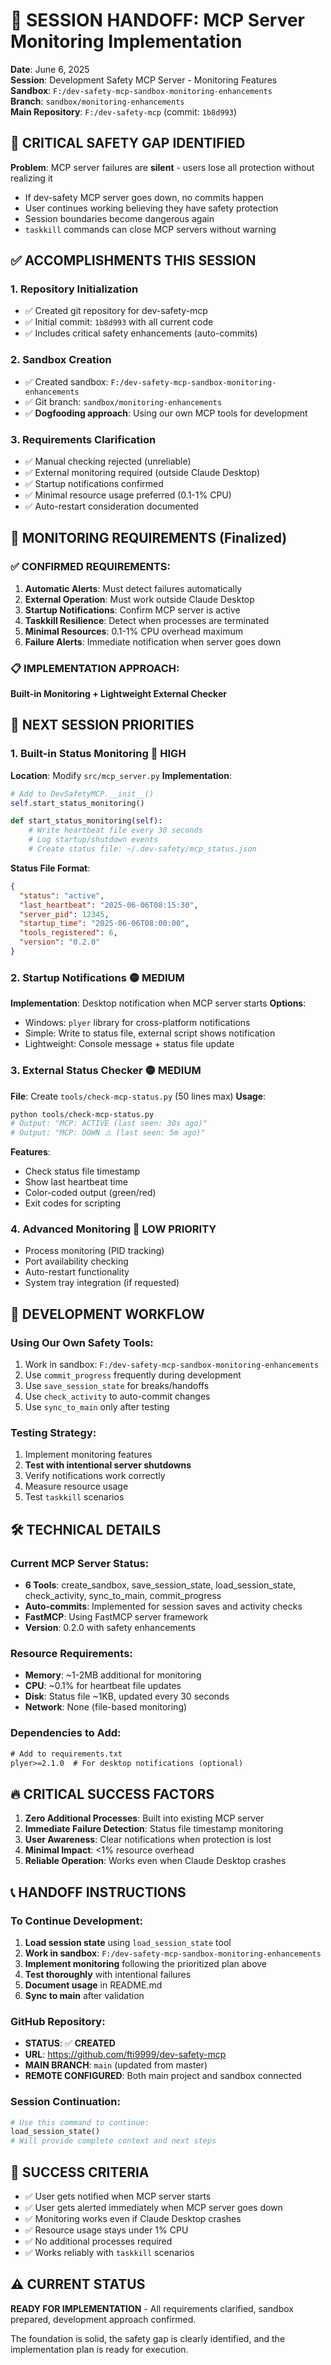 # 🚨 SESSION HANDOFF: MCP Server Monitoring Implementation

**Date**: June 6, 2025  
**Session**: Development Safety MCP Server - Monitoring Features  
**Sandbox**: `F:/dev-safety-mcp-sandbox-monitoring-enhancements`  
**Branch**: `sandbox/monitoring-enhancements`  
**Main Repository**: `F:/dev-safety-mcp` (commit: `1b8d993`)

## 🎯 CRITICAL SAFETY GAP IDENTIFIED

**Problem**: MCP server failures are **silent** - users lose all protection without realizing it
- If dev-safety MCP server goes down, no commits happen
- User continues working believing they have safety protection  
- Session boundaries become dangerous again
- `taskkill` commands can close MCP servers without warning

## ✅ ACCOMPLISHMENTS THIS SESSION

### **1. Repository Initialization** 
- ✅ Created git repository for dev-safety-mcp
- ✅ Initial commit: `1b8d993` with all current code
- ✅ Includes critical safety enhancements (auto-commits)

### **2. Sandbox Creation**
- ✅ Created sandbox: `F:/dev-safety-mcp-sandbox-monitoring-enhancements`
- ✅ Git branch: `sandbox/monitoring-enhancements`
- ✅ **Dogfooding approach**: Using our own MCP tools for development

### **3. Requirements Clarification**
- ✅ Manual checking rejected (unreliable)
- ✅ External monitoring required (outside Claude Desktop)
- ✅ Startup notifications confirmed  
- ✅ Minimal resource usage preferred (0.1-1% CPU)
- ✅ Auto-restart consideration documented

## 🔧 MONITORING REQUIREMENTS (Finalized)

### **✅ CONFIRMED REQUIREMENTS:**
1. **Automatic Alerts**: Must detect failures automatically
2. **External Operation**: Must work outside Claude Desktop
3. **Startup Notifications**: Confirm MCP server is active
4. **Taskkill Resilience**: Detect when processes are terminated
5. **Minimal Resources**: 0.1-1% CPU overhead maximum
6. **Failure Alerts**: Immediate notification when server goes down

### **📋 IMPLEMENTATION APPROACH:**
**Built-in Monitoring + Lightweight External Checker**

## 🚀 NEXT SESSION PRIORITIES

### **1. Built-in Status Monitoring** 🔴 **HIGH**
**Location**: Modify `src/mcp_server.py`
**Implementation**:
```python
# Add to DevSafetyMCP.__init__()
self.start_status_monitoring()

def start_status_monitoring(self):
    # Write heartbeat file every 30 seconds
    # Log startup/shutdown events
    # Create status file: ~/.dev-safety/mcp_status.json
```

**Status File Format**:
```json
{
  "status": "active",
  "last_heartbeat": "2025-06-06T08:15:30",
  "server_pid": 12345,
  "startup_time": "2025-06-06T08:00:00",
  "tools_registered": 6,
  "version": "0.2.0"
}
```

### **2. Startup Notifications** 🟡 **MEDIUM**
**Implementation**: Desktop notification when MCP server starts
**Options**:
- Windows: `plyer` library for cross-platform notifications
- Simple: Write to status file, external script shows notification
- Lightweight: Console message + status file update

### **3. External Status Checker** 🟡 **MEDIUM**
**File**: Create `tools/check-mcp-status.py` (50 lines max)
**Usage**:
```bash
python tools/check-mcp-status.py
# Output: "MCP: ACTIVE (last seen: 30s ago)" 
# Output: "MCP: DOWN ⚠️ (last seen: 5m ago)"
```

**Features**:
- Check status file timestamp
- Show last heartbeat time
- Color-coded output (green/red)
- Exit codes for scripting

### **4. Advanced Monitoring** 🔵 **LOW PRIORITY**
- Process monitoring (PID tracking)
- Port availability checking  
- Auto-restart functionality
- System tray integration (if requested)

## 📁 DEVELOPMENT WORKFLOW

### **Using Our Own Safety Tools**:
1. Work in sandbox: `F:/dev-safety-mcp-sandbox-monitoring-enhancements`
2. Use `commit_progress` frequently during development
3. Use `save_session_state` for breaks/handoffs
4. Use `check_activity` to auto-commit changes
5. Use `sync_to_main` only after testing

### **Testing Strategy**:
1. Implement monitoring features
2. **Test with intentional server shutdowns**
3. Verify notifications work correctly
4. Measure resource usage
5. Test `taskkill` scenarios

## 🛠️ TECHNICAL DETAILS

### **Current MCP Server Status**:
- **6 Tools**: create_sandbox, save_session_state, load_session_state, check_activity, sync_to_main, commit_progress
- **Auto-commits**: Implemented for session saves and activity checks
- **FastMCP**: Using FastMCP server framework
- **Version**: 0.2.0 with safety enhancements

### **Resource Requirements**:
- **Memory**: ~1-2MB additional for monitoring
- **CPU**: ~0.1% for heartbeat file updates  
- **Disk**: Status file ~1KB, updated every 30 seconds
- **Network**: None (file-based monitoring)

### **Dependencies to Add**:
```txt
# Add to requirements.txt
plyer>=2.1.0  # For desktop notifications (optional)
```

## 🔥 CRITICAL SUCCESS FACTORS

1. **Zero Additional Processes**: Built into existing MCP server
2. **Immediate Failure Detection**: Status file timestamp monitoring
3. **User Awareness**: Clear notifications when protection is lost
4. **Minimal Impact**: <1% resource overhead
5. **Reliable Operation**: Works even when Claude Desktop crashes

## 📞 HANDOFF INSTRUCTIONS

### **To Continue Development**:
1. **Load session state** using `load_session_state` tool
2. **Work in sandbox**: `F:/dev-safety-mcp-sandbox-monitoring-enhancements`
3. **Implement monitoring** following the prioritized plan above
4. **Test thoroughly** with intentional failures
5. **Document usage** in README.md
6. **Sync to main** after validation

### **GitHub Repository**:
- **STATUS**: ✅ **CREATED** 
- **URL**: https://github.com/fti9999/dev-safety-mcp
- **MAIN BRANCH**: `main` (updated from master)
- **REMOTE CONFIGURED**: Both main project and sandbox connected

### **Session Continuation**:
```python
# Use this command to continue:
load_session_state()
# Will provide complete context and next steps
```

## 🎯 SUCCESS CRITERIA

- ✅ User gets notified when MCP server starts
- ✅ User gets alerted immediately when MCP server goes down  
- ✅ Monitoring works even if Claude Desktop crashes
- ✅ Resource usage stays under 1% CPU
- ✅ No additional processes required
- ✅ Works reliably with `taskkill` scenarios

## ⚠️ CURRENT STATUS

**READY FOR IMPLEMENTATION** - All requirements clarified, sandbox prepared, development approach confirmed.

The foundation is solid, the safety gap is clearly identified, and the implementation plan is ready for execution.